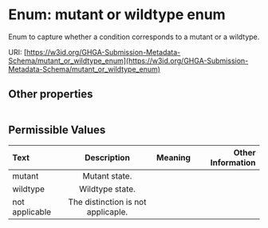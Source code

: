 
# Enum: mutant or wildtype enum


Enum to capture whether a condition corresponds to a mutant or a wildtype.

URI: [https://w3id.org/GHGA-Submission-Metadata-Schema/mutant_or_wildtype_enum](https://w3id.org/GHGA-Submission-Metadata-Schema/mutant_or_wildtype_enum)


## Other properties

|  |  |  |
| --- | --- | --- |

## Permissible Values

| Text | Description | Meaning | Other Information |
| :--- | :---: | :---: | ---: |
| mutant | Mutant state. |  |  |
| wildtype | Wildtype state. |  |  |
| not applicable | The distinction is not applicaple. |  |  |


